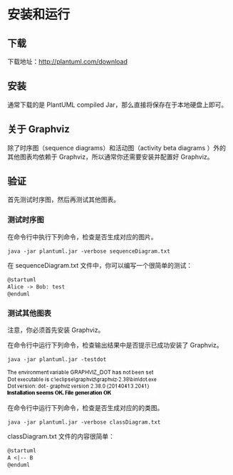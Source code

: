 # 安装和运行

## 下载

下载地址：http://plantuml.com/download

## 安装

通常下载的是 PlantUML compiled Jar，那么直接将保存在于本地硬盘上即可。

## 关于 Graphviz

除了时序图（sequence diagrams）和活动图（activity beta diagrams
）外的其他图表均依赖于 Graphviz，所以通常你还需要安装并配置好 Graphviz。

## 验证

首先测试时序图，然后再测试其他图表。

### 测试时序图

在命令行中执行下列命令，检查是否生成对应的图片。

```
java -jar plantuml.jar -verbose sequenceDiagram.txt
```

在 sequenceDiagram.txt 文件中，你可以编写一个很简单的测试：

```plantuml
@startuml
Alice -> Bob: test
@enduml
```

### 测试其他图表

注意，你必须首先安装 Graphviz。

在命令行中运行下列命令，检查输出结果中是否提示已成功安装了 Graphviz。

```
java -jar plantuml.jar -testdot
```

![](images/test-graphviz-dot.png)

在命令行中运行下列命令，检查是否生成对应的的类图。

```
java -jar plantuml.jar -verbose classDiagram.txt
```

classDiagram.txt 文件的内容很简单：

```plantuml
@startuml
A <|-- B
@enduml
```